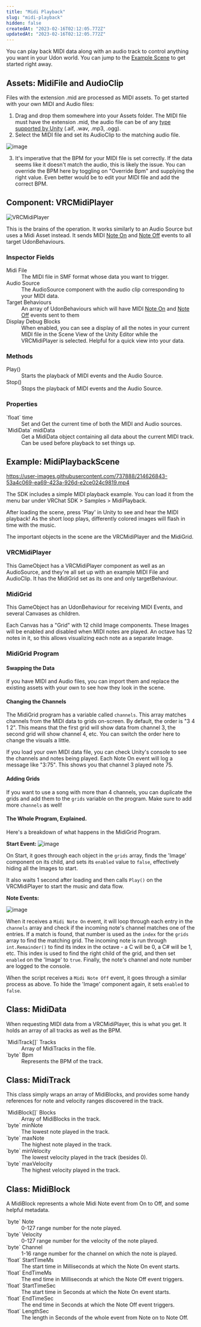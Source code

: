 ```yaml
---
title: "Midi Playback"
slug: "midi-playback"
hidden: false
createdAt: "2023-02-16T02:12:05.772Z"
updatedAt: "2023-02-16T02:12:05.772Z"
---
```

You can play back MIDI data along with an audio track to control anything you want in your Udon world. You can jump to the [Example Scene](#example-midiplaybackscene) to get started right away.

## Assets: MidiFile and AudioClip

Files with the extension .mid are processed as MIDI assets. To get started with your own MIDI and Audio files:
1. Drag and drop them somewhere into your Assets folder. The MIDI file must have the extension .mid, the audio file can be of any [type supported by Unity](https://docs.unity3d.com/Manual/class-AudioClip.html) (.aif, .wav, .mp3, .ogg).
2. Select the MIDI file and set its AudioClip to the matching audio file.

![image](/img/worlds/midi-playback-214464414-32af9c18-c003-49ed-bd12-dd431367db56.png)

3. It's imperative that the BPM for your MIDI file is set correctly. If the data seems like it doesn't match the audio, this is likely the issue. You can override the BPM here by toggling on "Override Bpm" and supplying the right value. Even better would be to edit your MIDI file and add the correct BPM.


## Component: VRCMidiPlayer

![VRCMidiPlayer](/img/worlds/midi-playback-215556799-a546e119-afdb-441f-8019-70ee50b6c008.png)

This is the brains of the operation. It works similarly to an Audio Source but uses a Midi Asset instead. It sends MIDI [Note On](/worlds/udon/midi#midinoteon) and [Note Off](/worlds/udon/midi#midinoteoff) events to all target UdonBehaviours.

### Inspector Fields

<dl>
<dt>Midi File</dt>
<dd>The MIDI file in SMF format whose data you want to trigger.</dd>
<dt>Audio Source</dt>
<dd>The AudioSource component with the audio clip corresponding to your MIDI data.</dd>
<dt>Target Behaviours</dt>
  <dd>An array of UdonBehaviours which will have MIDI <a href="/worlds/udon#midinoteon">Note On</a> and <a href="/worlds/udon#midinoteoff">Note Off</a> events sent to them</dd>
<dt>Display Debug Blocks</dt>
<dd>When enabled, you can see a display of all the notes in your current MIDI file in the Scene View of the Unity Editor while the VRCMidiPlayer is selected. Helpful for a quick view into your data.</dd>
</dl>

### Methods

<dl>
<dt>Play()</dt>
<dd>Starts the playback of MIDI events and the Audio Source.</dd>
<dt>Stop()</dt>
<dd>Stops the playback of MIDI events and the Audio Source.</dd>
</dl>

### Properties

<dl>
<dt>`float` time</dt>
<dd>Set and Get the current time of both the MIDI and Audio sources.</dd>
<dt>`MidiData` midiData</dt>
<dd>Get a MidiData object containing all data about the current MIDI track. Can be used before playback to set things up.</dd>
</dl>

## Example: MidiPlaybackScene

https://user-images.githubusercontent.com/737888/214626843-53a4c069-ea69-423a-926d-e2ce024c9819.mp4

The SDK includes a simple MIDI playback example. You can load it from the menu bar under VRChat SDK > Samples > MidiPlayback.

After loading the scene, press 'Play' in Unity to see and hear the MIDI playback! As the short loop plays, differently colored images will flash in time with the music.

The important objects in the scene are the VRCMidiPlayer and the MidiGrid.

### VRCMidiPlayer

This GameObject has a VRCMidiPlayer component as well as an AudioSource, and they're all set up with an example MIDI File and AudioClip. It has the MidiGrid set as its one and only targetBehaviour.

### MidiGrid

This GameObject has an UdonBehaviour for receiving MIDI Events, and several Canvases as children.

Each Canvas has a "Grid" with 12 child Image components. These Images will be enabled and disabled when MIDI notes are played. An octave has 12 notes in it, so this allows visualizing each note as a separate Image.

### MidiGrid Program

#### Swapping the Data

If you have MIDI and Audio files, you can import them and replace the existing assets with your own to see how they look in the scene.

#### Changing the Channels

The MidiGrid program has a variable called `channels`. This array matches channels from the MIDI data to grids on-screen. By default, the order is "3 4 1 2". This means that the first grid will show data from channel 3, the second grid will show channel 4, etc. You can switch the order here to change the visuals a little.

If you load your own MIDI data file, you can check Unity's console to see the channels and notes being played. Each Note On event will log a message like "3:75". This shows you that channel 3 played note 75.

#### Adding Grids

If you want to use a song with more than 4 channels, you can duplicate the grids and add them to the `grids` variable on the program. Make sure to add more `channels` as well!

#### The Whole Program, Explained.

Here's a breakdown of what happens in the MidiGrid Program.

**Start Event:**
![image](/img/worlds/midi-playback-214465917-450d04cc-e7ce-4551-a3cd-f4feddd124b2.png)

On Start, it goes through each object in the `grids` array, finds the 'Image' component on its child, and sets its `enabled` value to `false`, effectively hiding all the Images to start.

It also waits 1 second after loading and then calls `Play()` on the VRCMidiPlayer to start the music and data flow.

**Note Events:**

![image](/img/worlds/midi-playback-214465984-fea32000-04c3-42f3-bf7f-cef471d2b46f.png)


When it receives a `Midi Note On` event, it will loop through each entry in the `channels` array and check if the incoming note's channel matches one of the entries. If a match is found, that number is used as the `index` for the `grids` array to find the matching grid. The incoming note is run through `int.Remainder()` to find its index in the octave - a C will be 0, a C# will be 1, etc. This index is used to find the right child of the grid, and then set `enabled` on the 'Image' to `true`. Finally, the note's channel and note number are logged to the console. 

When the script receives a `Midi Note Off` event, it goes through a similar process as above. To hide the 'Image' component again, it sets `enabled` to `false`.

## Class: MidiData

When requesting MIDI data from a VRCMidiPlayer, this is what you get. It holds an array of all tracks as well as the BPM.

<dl>
<dt>`MidiTrack[]` Tracks</dt>
<dd>Array of MidiTracks in the file.</dd>
<dt>`byte` Bpm</dt>
<dd>Represents the BPM of the track.</dd>
</dl>

## Class: MidiTrack

This class simply wraps an array of MidiBlocks, and provides some handy references for note and velocity ranges discovered in the track.
<dl>
<dt>`MidiBlock[]` Blocks</dt>
<dd>Array of MidiBlocks in the track.</dd>
<dt>`byte` minNote</dt>
<dd>The lowest note played in the track.</dd>
<dt>`byte` maxNote</dt>
<dd>The highest note played in the track.</dd>
<dt>`byte` minVelocity</dt>
<dd>The lowest velocity played in the track (besides 0).</dd>
<dt>`byte` maxVelocity</dt>
<dd>The highest velocity played in the track.</dd>
</dl>

## Class: MidiBlock

A MidiBlock represents a whole Midi Note event from On to Off, and some helpful metadata.

<dl>
<dt>`byte` Note</dt>
<dd>0-127 range number for the note played.</dd>
<dt>`byte` Velocity</dt>
<dd>0-127 range number for the velocity of the note played.</dd>
<dt>`byte` Channel</dt>
<dd>1-16 range number for the channel on which the note is played.</dd>
<dt>`float` StartTimeMs</dt>
<dd>The start time in Milliseconds at which the Note On event starts.</dd>
<dt>`float` EndTimeMs</dt>
<dd>The end time in Milliseconds at which the Note Off event triggers.</dd>
<dt>`float` StartTimeSec</dt>
<dd>The start time in Seconds at which the Note On event starts.</dd>
<dt>`float` EndTimeSec</dt>
<dd>The end time in Seconds at which the Note Off event triggers.</dd>
<dt>`float` LengthSec</dt>
<dd>The length in Seconds of the whole event from Note on to Note Off.</dd>
</dl>